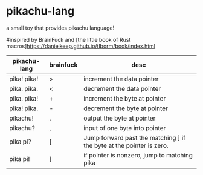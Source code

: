 # pikachu-lang
a small toy that provides pikachu language!

#inspired by BrainFuck and [the little book of Rust macros]<https://danielkeep.github.io/tlborm/book/index.html>

|  pikachu-lang   |  brainfuck  |   desc   |
|      ----       |    ----     |   ----   |
|pika! pika!      |  >          |    increment the data pointer|
|pika. pika.      |  <          |    decrement the data pointer|
|pika. pika!      |  +          |    increment the byte at pointer|
|pika! pika.      |  -          |    decrement the byte at pointer|
|pikachu!         |  .          |    output the byte at pointer|
|pikachu?         |  ,          |    input of one byte into pointer|
|pika pi?         |  \[          |   Jump forward past the matching \] if the byte at the pointer is zero.|
|pika pi!         |  \]          |    if pointer is nonzero, jump to matching pika|
